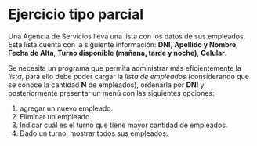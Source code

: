 # Ejercicio tipo parcial
Una Agencia de Servicios lleva una lista con los datos de sus empleados. 
Esta lista cuenta con la siguiente información:
**DNI**,
**Apellido y Nombre**,
**Fecha de Alta**,
**Turno disponible (mañana, tarde y noche)**,
**Celular**.

Se necesita un programa que permita administrar más eficientemente la *lista*,
para ello debe poder cargar la *lista de empleados*
 (considerando que se conoce la cantidad **N** de empleados),
ordenarla por **DNI** y posteriormente presentar un menú con las siguientes opciones:

1. agregar un nuevo empleado.
2. Eliminar un empleado.
3. Indicar cuál es el turno que tiene mayor cantidad de empleados.
4. Dado un turno, mostrar todos sus empleados.